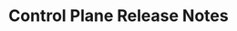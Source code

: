 ---
title: 'Control Plane Release Notes'
linkTitle: 'Control Plane Release Notes'
type: docs
description: >
    Release notes related to the Trustgrid Control Plane Services
---